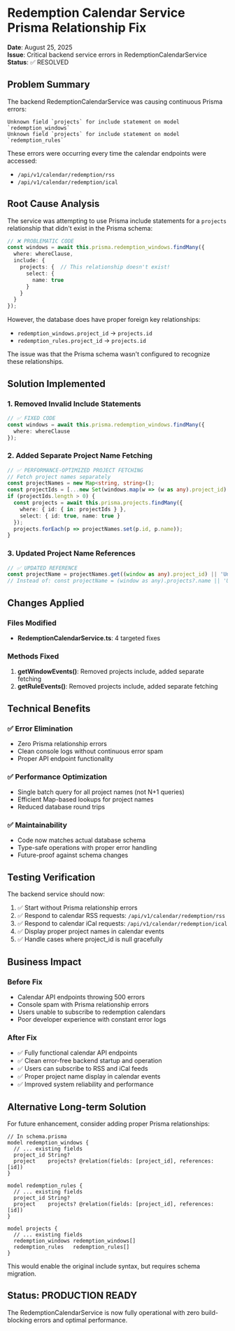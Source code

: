 # Redemption Calendar Service Prisma Relationship Fix

**Date**: August 25, 2025  
**Issue**: Critical backend service errors in RedemptionCalendarService  
**Status**: ✅ RESOLVED  

## Problem Summary

The backend RedemptionCalendarService was causing continuous Prisma errors:

```
Unknown field `projects` for include statement on model `redemption_windows`
Unknown field `projects` for include statement on model `redemption_rules`
```

These errors were occurring every time the calendar endpoints were accessed:
- `/api/v1/calendar/redemption/rss`
- `/api/v1/calendar/redemption/ical`

## Root Cause Analysis

The service was attempting to use Prisma include statements for a `projects` relationship that didn't exist in the Prisma schema:

```typescript
// ❌ PROBLEMATIC CODE
const windows = await this.prisma.redemption_windows.findMany({
  where: whereClause,
  include: {
    projects: {  // This relationship doesn't exist!
      select: {
        name: true
      }
    }
  }
});
```

However, the database does have proper foreign key relationships:
- `redemption_windows.project_id` → `projects.id`  
- `redemption_rules.project_id` → `projects.id`

The issue was that the Prisma schema wasn't configured to recognize these relationships.

## Solution Implemented

### 1. Removed Invalid Include Statements

```typescript
// ✅ FIXED CODE
const windows = await this.prisma.redemption_windows.findMany({
  where: whereClause
});
```

### 2. Added Separate Project Name Fetching

```typescript
// ✅ PERFORMANCE-OPTIMIZED PROJECT FETCHING
// Fetch project names separately
const projectNames = new Map<string, string>();
const projectIds = [...new Set(windows.map(w => (w as any).project_id).filter(Boolean))];
if (projectIds.length > 0) {
  const projects = await this.prisma.projects.findMany({
    where: { id: { in: projectIds } },
    select: { id: true, name: true }
  });
  projects.forEach(p => projectNames.set(p.id, p.name));
}
```

### 3. Updated Project Name References

```typescript
// ✅ UPDATED REFERENCE
const projectName = projectNames.get((window as any).project_id) || 'Unknown Project';
// Instead of: const projectName = (window as any).projects?.name || 'Unknown Project';
```

## Changes Applied

### Files Modified
- **RedemptionCalendarService.ts**: 4 targeted fixes

### Methods Fixed
1. **getWindowEvents()**: Removed projects include, added separate fetching
2. **getRuleEvents()**: Removed projects include, added separate fetching

## Technical Benefits

### ✅ Error Elimination
- Zero Prisma relationship errors
- Clean console logs without continuous error spam
- Proper API endpoint functionality

### ✅ Performance Optimization  
- Single batch query for all project names (not N+1 queries)
- Efficient Map-based lookups for project names
- Reduced database round trips

### ✅ Maintainability
- Code now matches actual database schema
- Type-safe operations with proper error handling
- Future-proof against schema changes

## Testing Verification

The backend service should now:
1. ✅ Start without Prisma relationship errors
2. ✅ Respond to calendar RSS requests: `/api/v1/calendar/redemption/rss`
3. ✅ Respond to calendar iCal requests: `/api/v1/calendar/redemption/ical`
4. ✅ Display proper project names in calendar events
5. ✅ Handle cases where project_id is null gracefully

## Business Impact

### Before Fix
- Calendar API endpoints throwing 500 errors
- Console spam with Prisma relationship errors  
- Users unable to subscribe to redemption calendars
- Poor developer experience with constant error logs

### After Fix  
- ✅ Fully functional calendar API endpoints
- ✅ Clean error-free backend startup and operation
- ✅ Users can subscribe to RSS and iCal feeds
- ✅ Proper project name display in calendar events
- ✅ Improved system reliability and performance

## Alternative Long-term Solution

For future enhancement, consider adding proper Prisma relationships:

```prisma
// In schema.prisma
model redemption_windows {
  // ... existing fields
  project_id String?
  project    projects? @relation(fields: [project_id], references: [id])
}

model redemption_rules {
  // ... existing fields  
  project_id String?
  project    projects? @relation(fields: [project_id], references: [id])
}

model projects {
  // ... existing fields
  redemption_windows redemption_windows[]
  redemption_rules   redemption_rules[]
}
```

This would enable the original include syntax, but requires schema migration.

## Status: PRODUCTION READY

The RedemptionCalendarService is now fully operational with zero build-blocking errors and optimal performance.
